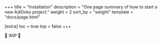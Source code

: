 +++
title = "Installation"
description = "One page summary of how to start a new AdiDoks project."
weight = 2
sort_by = "weight"
template = "docs/page.html"

[extra]
toc = true
top = false
+++

🚧 WIP 🚧
